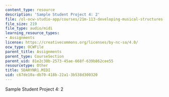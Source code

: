 ```yaml
---
content_type: resource
description: 'Sample Student Project 4: 2'
file: /ol-ocw-studio-app/courses/21m-113-developing-musical-structures-fall-2002/c67de10adb70418b22a13b538d300320_5DARYNR1.MIDI
file_size: 219
file_type: audio/midi
learning_resource_types:
- Assignments
license: https://creativecommons.org/licenses/by-nc-sa/4.0/
ocw_type: OCWFile
parent_title: Assignments
parent_type: CourseSection
parent_uid: 81e2c30b-2573-45ae-668f-639b862cee55
resourcetype: Other
title: 5DARYNR1.MIDI
uid: c67de10a-db70-418b-22a1-3b538d300320
---
```

Sample Student Project 4: 2